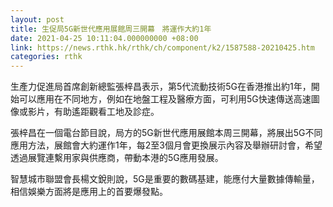 ```yaml
---
layout: post
title: 生促局5G新世代應用展館周三開幕　將運作大約1年
date: 2021-04-25 10:11:04.000000000 +08:00
link: https://news.rthk.hk/rthk/ch/component/k2/1587588-20210425.htm
categories: rthk
---
```


生產力促進局首席創新總監張梓昌表示，第5代流動技術5G在香港推出約1年，開始可以應用在不同地方，例如在地盤工程及醫療方面，可利用5G快速傳送高速圖像或影片，有助遙距觀看工地及診症。

張梓昌在一個電台節目說，局方的5G新世代應用展館本周三開幕，將展出5G不同應用方法，展館會大約運作1年，每2至3個月會更換展示內容及舉辦研討會，希望透過展覽連繫用家與供應商，帶動本港的5G應用發展。

智慧城市聯盟會長楊文銳則說，5G是重要的數碼基建，能應付大量數據傳輸量，相信娛樂方面將是應用上的首要爆發點。
